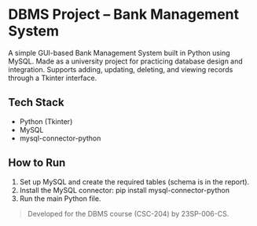 # DBMS Project – Bank Management System

A simple GUI-based Bank Management System built in Python using MySQL. Made as a university project for practicing database design and integration. Supports adding, updating, deleting, and viewing records through a Tkinter interface.

## Tech Stack

- Python (Tkinter)
- MySQL
- mysql-connector-python

## How to Run

1. Set up MySQL and create the required tables (schema is in the report).
2. Install the MySQL connector: pip install mysql-connector-python
3. Run the main Python file.
   
> Developed for the DBMS course (CSC-204) by 23SP-006-CS.
